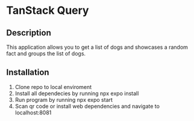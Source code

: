 # TanStack Query

## Description

This application allows you to get a list of dogs
and showcases a random fact and groups the list of dogs.

## Installation

1. Clone repo to local enviroment
1. Install all dependecies by running npx expo install
1. Run program by running npx expo start
1. Scan qr code or install web dependencies and navigate to localhost:8081